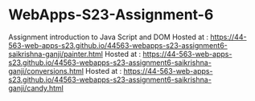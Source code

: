 
# WebApps-S23-Assignment-6
Assignment introduction to Java Script and DOM 
Hosted at : https://44-563-web-apps-s23.github.io/44563-webapps-s23-assignment6-saikrishna-ganji/painter.html
Hosted at : https://44-563-web-apps-s23.github.io/44563-webapps-s23-assignment6-saikrishna-ganji/conversions.html
Hosted at : https://44-563-web-apps-s23.github.io/44563-webapps-s23-assignment6-saikrishna-ganji/candy.html
